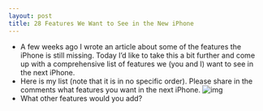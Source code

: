 ```yaml
---
layout: post
title: 28 Features We Want to See in the New iPhone
---
```

* A few weeks ago I wrote an article about some of the features the iPhone is still missing. Today I’d like to take this a bit further and come up with a comprehensive list of features we (you and I) want to see in the next iPhone.
* Here is my list (note that it is in no specific order). Please share in the comments what features you want in the next iPhone.
![img](http://farm3.static.flickr.com/2481/3616508803_2079693675_o.jpg)
* What other features would you add?

